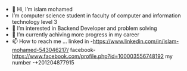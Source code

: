 - 👋 Hi, I’m islam mohamed
- I’m computer science student in faculty of computer and information technology level 3
- 👀 I’m interested in Backend Developer  and problem solving
- 🌱 I’m currently achiving more progress in my career 
- 📫 How to reach me ...
linked in -https://www.linkedin.com/in/islam-mohamed-543046217/
facebook-https://www.facebook.com/profile.php?id=100003556748192
my number -+201204877915
 

